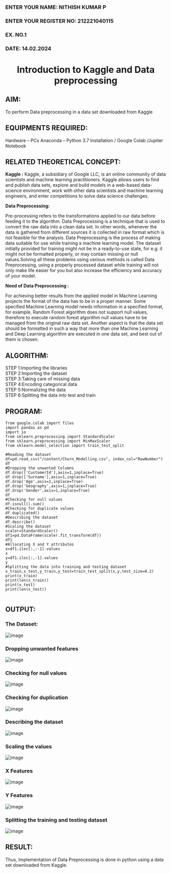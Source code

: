 <H3>ENTER YOUR NAME: NITHISH KUMAR P</H3>
<H3>ENTER YOUR REGISTER NO: 212221040115</H3>
<H3>EX. NO.1</H3>
<H3>DATE: 14.02.2024</H3>
<H1 ALIGN =CENTER> Introduction to Kaggle and Data preprocessing</H1>

## AIM:

To perform Data preprocessing in a data set downloaded from Kaggle

## EQUIPMENTS REQUIRED:
Hardware – PCs
Anaconda – Python 3.7 Installation / Google Colab /Jupiter Notebook

## RELATED THEORETICAL CONCEPT:

**Kaggle :**
Kaggle, a subsidiary of Google LLC, is an online community of data scientists and machine learning practitioners. Kaggle allows users to find and publish data sets, explore and build models in a web-based data-science environment, work with other data scientists and machine learning engineers, and enter competitions to solve data science challenges.

**Data Preprocessing:**

Pre-processing refers to the transformations applied to our data before feeding it to the algorithm. Data Preprocessing is a technique that is used to convert the raw data into a clean data set. In other words, whenever the data is gathered from different sources it is collected in raw format which is not feasible for the analysis.
Data Preprocessing is the process of making data suitable for use while training a machine learning model. The dataset initially provided for training might not be in a ready-to-use state, for e.g. it might not be formatted properly, or may contain missing or null values.Solving all these problems using various methods is called Data Preprocessing, using a properly processed dataset while training will not only make life easier for you but also increase the efficiency and accuracy of your model.

**Need of Data Preprocessing :**

For achieving better results from the applied model in Machine Learning projects the format of the data has to be in a proper manner. Some specified Machine Learning model needs information in a specified format, for example, Random Forest algorithm does not support null values, therefore to execute random forest algorithm null values have to be managed from the original raw data set.
Another aspect is that the data set should be formatted in such a way that more than one Machine Learning and Deep Learning algorithm are executed in one data set, and best out of them is chosen.


## ALGORITHM:
STEP 1:Importing the libraries<BR>
STEP 2:Importing the dataset<BR>
STEP 3:Taking care of missing data<BR>
STEP 4:Encoding categorical data<BR>
STEP 5:Normalizing the data<BR>
STEP 6:Splitting the data into test and train<BR>

##  PROGRAM:
```
from google.colab import files
import pandas as pd
import io
from sklearn.preprocessing import StandardScaler
from sklearn.preprocessing import MinMaxScaler
from sklearn.model_selection import train_test_split

#Reading the dataset
df=pd.read_csv("/content/Churn_Modelling.csv", index_col="RowNumber")
df
#Dropping the unwanted Columns
df.drop(['CustomerId'],axis=1,inplace=True)
df.drop(['Surname'],axis=1,inplace=True)
df.drop('Age',axis=1,inplace=True)
df.drop('Geography',axis=1,inplace=True)
df.drop('Gender',axis=1,inplace=True)
df
#Checking for null values
df.isnull().sum()
#Checking for duplicate values
df.duplicated()
#Describing the dataset
df.describe()
#Scaling the dataset
scaler=StandardScaler()
df1=pd.DataFrame(scaler.fit_transform(df))
df1
#Allocating X and Y attributes
x=df1.iloc[:,:-1].values
x
y=df1.iloc[:,-1].values
y
#Splitting the data into training and testing dataset
x_train,x_test,y_train,y_test=train_test_split(x,y,test_size=0.2)
print(x_train)
print(len(x_train))
print(x_test)
print(len(x_test))


```


## OUTPUT:
### The Dataset:
![image](https://github.com/nithish143257/Ex-1-NN/assets/113762839/c64cf59c-3337-4e72-baf3-a7971bb763d8)
### Dropping unwanted features
![image](https://github.com/nithish143257/Ex-1-NN/assets/113762839/95b0e46e-2f11-4c11-9c04-2a0611ba4a3d)
### Checking for null values
![image](https://github.com/nithish143257/Ex-1-NN/assets/113762839/04383aee-13c4-4b99-856f-e3406774837e)
### Checking for duplication
![image](https://github.com/nithish143257/Ex-1-NN/assets/113762839/19b2247f-1dd3-4870-a58c-dae2c6032797)
### Describing the dataset
![image](https://github.com/nithish143257/Ex-1-NN/assets/113762839/cce905a0-9214-4d0d-96a8-7f8eb4a54a51)
### Scaling the values
![image](https://github.com/nithish143257/Ex-1-NN/assets/113762839/c85d9637-07c5-4e7f-9fcc-efc532f213c3)
### X Features
![image](https://github.com/nithish143257/Ex-1-NN/assets/113762839/ed9df820-b7b4-498e-9faa-5eb74bf03bbc)
### Y Features
![image](https://github.com/nithish143257/Ex-1-NN/assets/113762839/2c0d4f55-3fb0-4c96-91f8-320e9aa8c6f3)
### Splitting the training and testing dataset
![image](https://github.com/nithish143257/Ex-1-NN/assets/113762839/8f5abe47-1525-492b-bd78-f6378c272c44)









## RESULT:
Thus, Implementation of Data Preprocessing is done in python  using a data set downloaded from Kaggle.



